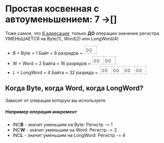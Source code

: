 # Простая косвенная с автоуменьшением: 7 ->[]
Тоже самое, что [6 адресация](../6X), только **ДО** операции значение регистра УМЕНЬШАЕТСЯ на Byte(1), Word(2) или LongWord(4)
* B = Byte = 1 Байт = 8 разрядов = ![Byte](../../img/Byte.png)
* W = Word = 2 Байта = 16 разрядов  = ![Word](../../img/Word.png)
* L = LongWord = 4 Байта = 32 разряда  = ![LongWord](../../img/LongWord.png)
## Когда Byte, когда Word, когда LongWord?
Зависит от операции которую вы используете
##### Например операция инкремент
- INC**B** - значит уменьшим на Byte: Регистр -= 1
- INC**W** - значит уменьшим на Word: Регистр -= 2
- INC**L** - значит уменьшим на LongWord: Регистр -= 4